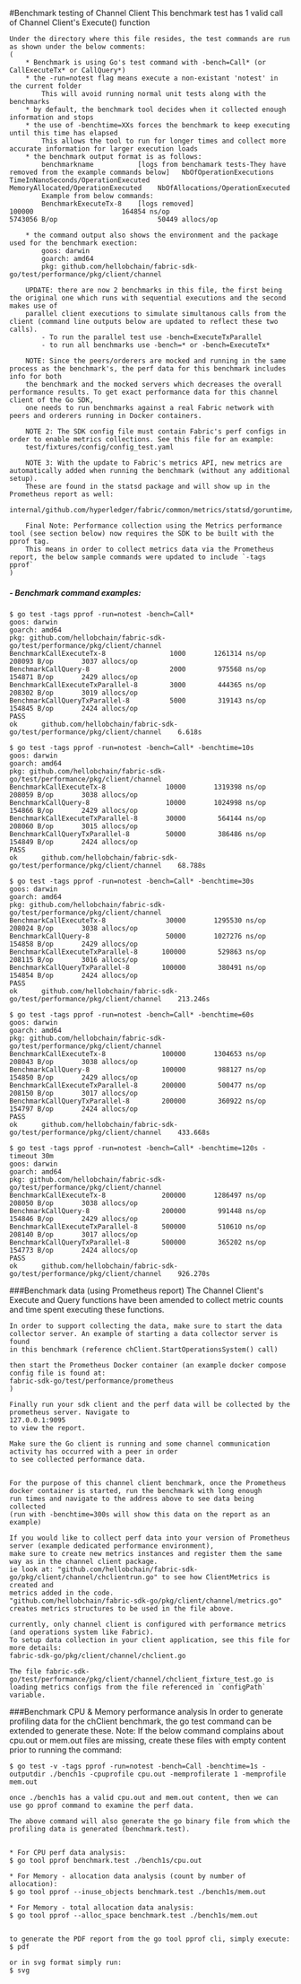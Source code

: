 #Benchmark testing of Channel Client
    This benchmark test has 1 valid call of Channel Client's Execute() function
    
    Under the directory where this file resides, the test commands are run as shown under the below comments: 
	(
	    * Benchmark is using Go's test command with -bench=Call* (or CallExecuteTx* or CallQuery*)
	    * the -run=notest flag means execute a non-existant 'notest' in the current folder
	        This will avoid running normal unit tests along with the benchmarks
	    * by default, the benchmark tool decides when it collected enough information and stops
	    * the use of -benchtime=XXs forces the benchmark to keep executing until this time has elapsed
	        This allows the tool to run for longer times and collect more accurate information for larger execution loads
	    * the benchmark output format is as follows:
	        benchmarkname           [logs from benchamark tests-They have removed from the example commands below]   NbOfOperationExecutions     TimeInNanoSeconds/OperationExecuted   MemoryAllocated/OperationExecuted    NbOfAllocations/OperationExecuted  
	        Example from below commands:
	        BenchmarkExecuteTx-8    [logs removed]                                                                   100000                      164854 ns/op                          5743056 B/op                         50449 allocs/op 
	        
	    * the command output also shows the environment and the package used for the benchmark exection:
	        goos: darwin
            goarch: amd64
            pkg: github.com/hellobchain/fabric-sdk-go/test/performance/pkg/client/channel
            
        UPDATE: there are now 2 benchmarks in this file, the first being the original one which runs with sequential executions and the second makes use of
        parallel client executions to simulate simultanous calls from the client (command line outputs below are updated to reflect these two calls). 
            - To run the parallel test use -bench=ExecuteTxParallel
            - to run all benchmarks use -bench=* or -bench=ExecuteTx*
            
        NOTE: Since the peers/orderers are mocked and running in the same process as the benchmark's, the perf data for this benchmark includes info for both 
        the benchmark and the mocked servers which decreases the overall performance results. To get exact performance data for this channel client of the Go SDK, 
        one needs to run benchmarks against a real Fabric network with peers and orderers running in Docker containers.
        
        NOTE 2: The SDK config file must contain Fabric's perf configs in order to enable metrics collections. See this file for an example:
        test/fixtures/config/config_test.yaml
        
        NOTE 3: With the update to Fabric's metrics API, new metrics are automatically added when running the benchmark (without any additional setup).
        These are found in the statsd package and will show up in the Prometheus report as well: 
        internal/github.com/hyperledger/fabric/common/metrics/statsd/goruntime/collector.go 
        
        Final Note: Performance collection using the Metrics performance tool (see section below) now requires the SDK to be built with the pprof tag.
        This means in order to collect metrics data via the Prometheus report, the below sample commands were updated to include `-tags pprof`
	)

##### - Benchmark command examples:
    $ go test -tags pprof -run=notest -bench=Call*
    goos: darwin
    goarch: amd64
    pkg: github.com/hellobchain/fabric-sdk-go/test/performance/pkg/client/channel
    BenchmarkCallExecuteTx-8           	    1000	   1261314 ns/op	  208093 B/op	    3037 allocs/op
    BenchmarkCallQuery-8               	    2000	    975568 ns/op	  154871 B/op	    2429 allocs/op
    BenchmarkCallExecuteTxParallel-8   	    3000	    444365 ns/op	  208302 B/op	    3019 allocs/op
    BenchmarkCallQueryTxParallel-8     	    5000	    319143 ns/op	  154845 B/op	    2424 allocs/op
    PASS
    ok  	github.com/hellobchain/fabric-sdk-go/test/performance/pkg/client/channel	6.618s

    $ go test -tags pprof -run=notest -bench=Call* -benchtime=10s
    goos: darwin
    goarch: amd64
    pkg: github.com/hellobchain/fabric-sdk-go/test/performance/pkg/client/channel
    BenchmarkCallExecuteTx-8           	   10000	   1319398 ns/op	  208059 B/op	    3038 allocs/op
    BenchmarkCallQuery-8               	   10000	   1024998 ns/op	  154866 B/op	    2429 allocs/op
    BenchmarkCallExecuteTxParallel-8   	   30000	    564144 ns/op	  208060 B/op	    3015 allocs/op
    BenchmarkCallQueryTxParallel-8     	   50000	    386486 ns/op	  154849 B/op	    2424 allocs/op
    PASS
    ok  	github.com/hellobchain/fabric-sdk-go/test/performance/pkg/client/channel	68.788s
    
    $ go test -tags pprof -run=notest -bench=Call* -benchtime=30s
    goos: darwin
    goarch: amd64
    pkg: github.com/hellobchain/fabric-sdk-go/test/performance/pkg/client/channel
    BenchmarkCallExecuteTx-8           	   30000	   1295530 ns/op	  208024 B/op	    3038 allocs/op
    BenchmarkCallQuery-8               	   50000	   1027276 ns/op	  154858 B/op	    2429 allocs/op
    BenchmarkCallExecuteTxParallel-8   	  100000	    529863 ns/op	  208115 B/op	    3016 allocs/op
    BenchmarkCallQueryTxParallel-8     	  100000	    380491 ns/op	  154854 B/op	    2424 allocs/op
    PASS
    ok  	github.com/hellobchain/fabric-sdk-go/test/performance/pkg/client/channel	213.246s

    $ go test -tags pprof -run=notest -bench=Call* -benchtime=60s
    goos: darwin
    goarch: amd64
    pkg: github.com/hellobchain/fabric-sdk-go/test/performance/pkg/client/channel
    BenchmarkCallExecuteTx-8           	  100000	   1304653 ns/op	  208043 B/op	    3038 allocs/op
    BenchmarkCallQuery-8               	  100000	    988127 ns/op	  154850 B/op	    2429 allocs/op
    BenchmarkCallExecuteTxParallel-8   	  200000	    500477 ns/op	  208150 B/op	    3017 allocs/op
    BenchmarkCallQueryTxParallel-8     	  200000	    360922 ns/op	  154797 B/op	    2424 allocs/op
    PASS
    ok  	github.com/hellobchain/fabric-sdk-go/test/performance/pkg/client/channel	433.668s

    $ go test -tags pprof -run=notest -bench=Call* -benchtime=120s -timeout 30m
    goos: darwin
    goarch: amd64
    pkg: github.com/hellobchain/fabric-sdk-go/test/performance/pkg/client/channel
    BenchmarkCallExecuteTx-8           	  200000	   1286497 ns/op	  208050 B/op	    3038 allocs/op
    BenchmarkCallQuery-8               	  200000	    991448 ns/op	  154846 B/op	    2429 allocs/op
    BenchmarkCallExecuteTxParallel-8   	  500000	    510610 ns/op	  208140 B/op	    3017 allocs/op
    BenchmarkCallQueryTxParallel-8     	  500000	    365202 ns/op	  154773 B/op	    2424 allocs/op
    PASS
    ok  	github.com/hellobchain/fabric-sdk-go/test/performance/pkg/client/channel	926.270s
    
###Benchmark data (using Prometheus report)
    The Channel Client's Execute and Query functions have been amended to collect metric counts and time spent executing these functions.
    
    In order to support collecting the data, make sure to start the data collector server. An example of starting a data collector server is found 
    in this benchmark (reference chClient.StartOperationsSystem() call)
    
    then start the Prometheus Docker container (an example docker compose config file is found at:
    fabric-sdk-go/test/performance/prometheus
    )
    
    Finally run your sdk client and the perf data will be collected by the prometheus server. Navigate to 
    127.0.0.1:9095
    to view the report. 
    
    Make sure the Go client is running and some channel communication activity has occurred with a peer in order 
    to see collected performance data.
    
    
    For the purpose of this channel client benchmark, once the Prometheus docker container is started, run the benchmark with long enough
    run times and navigate to the address above to see data being collected 
    (run with -benchtime=300s will show this data on the report as an example)
    
    If you would like to collect perf data into your version of Prometheus server (example dedicated performance environment),
    make sure to create new metrics instances and register them the same way as in the channel client package.
    ie look at: "github.com/hellobchain/fabric-sdk-go/pkg/client/channel/chclientrun.go" to see how ClientMetrics is created and 
    metrics added in the code. 
    "github.com/hellobchain/fabric-sdk-go/pkg/client/channel/metrics.go" creates metrics structures to be used in the file above.
    
    currently, only channel client is configured with performance metrics (and operations system like Fabric).
    To setup data collection in your client application, see this file for more details: 
    fabric-sdk-go/pkg/client/channel/chclient.go
    
    The file fabric-sdk-go/test/performance/pkg/client/channel/chclient_fixture_test.go is loading metrics configs from the file referenced in `configPath` variable.

###Benchmark CPU & Memory performance analysis
    In order to generate profiling data for the chClient benchmark, the go test command can be extended to generate these.
    Note: If the below command complains about cpu.out or mem.out files are missing, create these files with empty content
     prior to running the command:
    
    $ go test -v -tags pprof -run=notest -bench=Call -benchtime=1s -outputdir ./bench1s -cpuprofile cpu.out -memprofilerate 1 -memprofile mem.out

    once ./bench1s has a valid cpu.out and mem.out content, then we can use go pprof command to examine the perf data.
    
    The above command will also generate the go binary file from which the profiling data is generated (benchmark.test).
    
    
    * For CPU perf data analysis:
    $ go tool pprof benchmark.test ./bench1s/cpu.out 

    * For Memory - allocation data analysis (count by number of allocation):
    $ go tool pprof --inuse_objects benchmark.test ./bench1s/mem.out 

    * For Memory - total allocation data analysis:
    $ go tool pprof --alloc_space benchmark.test ./bench1s/mem.out


    to generate the PDF report from the go tool pprof cli, simply execute:
    $ pdf
    
    or in svg format simply run:
    $ svg